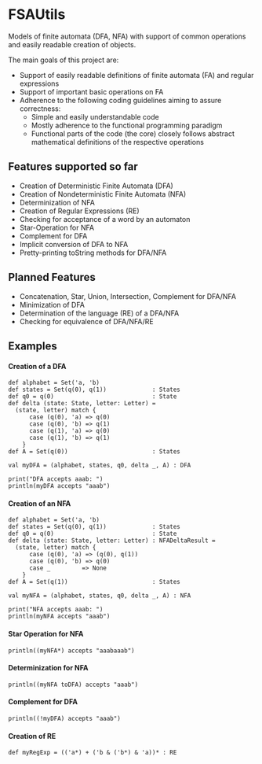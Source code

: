 FSAUtils
========

Models of finite automata (DFA, NFA) with support of common operations and easily readable creation of objects.

The main goals of this project are:

* Support of easily readable definitions of finite automata (FA) and regular expressions
* Support of important basic operations on FA
* Adherence to the following coding guidelines aiming to assure correctness:
    * Simple and easily understandable code
    * Mostly adherence to the functional programming paradigm
    * Functional parts of the code (the core) closely follows abstract mathematical definitions of the respective operations

Features supported so far
-------------------------

* Creation of Deterministic Finite Automata (DFA)
* Creation of Nondeterministic Finite Automata (NFA)
* Determinization of NFA
* Creation of Regular Expressions (RE)
* Checking for acceptance of a word by an automaton
* Star-Operation for NFA
* Complement for DFA
* Implicit conversion of DFA to NFA
* Pretty-printing toString methods for DFA/NFA

Planned Features
----------------

* Concatenation, Star, Union, Intersection, Complement for DFA/NFA
* Minimization of DFA
* Determination of the language (RE) of a DFA/NFA
* Checking for equivalence of DFA/NFA/RE

Examples
--------

#### Creation of a DFA

````
def alphabet = Set('a, 'b)
def states = Set(q(0), q(1))             : States
def q0 = q(0)                            : State
def delta (state: State, letter: Letter) =
  (state, letter) match {
	  case (q(0), 'a) => q(0)
	  case (q(0), 'b) => q(1)
	  case (q(1), 'a) => q(0)
	  case (q(1), 'b) => q(1)
	}
def A = Set(q(0))                        : States

val myDFA = (alphabet, states, q0, delta _, A) : DFA

print("DFA accepts aaab: ")
println(myDFA accepts "aaab")
````

#### Creation of an NFA

````
def alphabet = Set('a, 'b)
def states = Set(q(0), q(1))             : States
def q0 = q(0)                            : State
def delta (state: State, letter: Letter) : NFADeltaResult =
  (state, letter) match {
	  case (q(0), 'a) => (q(0), q(1))
	  case (q(0), 'b) => q(0)
	  case _         => None
	}
def A = Set(q(1))                        : States

val myNFA = (alphabet, states, q0, delta _, A) : NFA

print("NFA accepts aaab: ")
println(myNFA accepts "aaab")
````

#### Star Operation for NFA

````
println((myNFA*) accepts "aaabaaab")
````

#### Determinization for NFA

````
println((myNFA toDFA) accepts "aaab")
````

#### Complement for DFA

````
println((!myDFA) accepts "aaab")
````

#### Creation of RE

````
def myRegExp = (('a*) + ('b & ('b*) & 'a))* : RE
````
